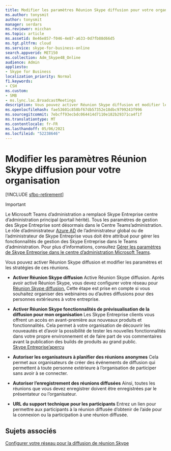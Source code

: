 ```yaml
---
title: Modifier les paramètres Réunion Skype diffusion pour votre organisation
ms.author: tonysmit
author: tonysmit
manager: serdars
ms.reviewer: micchan
ms.topic: article
ms.assetid: 8e46e857-f046-4e87-a633-0d7fb88d66d5
ms.tgt.pltfrm: cloud
ms.service: skype-for-business-online
search.appverid: MET150
ms.collection: Adm_Skype4B_Online
audience: Admin
appliesto:
- Skype for Business
localization_priority: Normal
f1.keywords:
- CSH
ms.custom:
- SMB
- ms.lync.lac.BroadcastMeetings
description: Vous pouvez activer Réunion Skype diffusion et modifier les paramètres et les stratégies de ces réunions.
ms.openlocfilehash: fae53601c858bf67db57352e18dbc9799243f996
ms.sourcegitcommit: 7ebcff93ecbdc064414d7110e182b29371ca4f1f
ms.translationtype: MT
ms.contentlocale: fr-FR
ms.lasthandoff: 05/06/2021
ms.locfileid: "52238646"
---
```

# <a name="make-changes-to-skype-meeting-broadcast-settings-for-your-organization"></a>Modifier les paramètres Réunion Skype diffusion pour votre organisation

[!INCLUDE [sfbo-retirement](../../Hub/includes/sfbo-retirement.md)]

> [!IMPORTANT]
> Le Microsoft Teams d’administration a remplacé Skype Entreprise centre d’administration principal (portail hérité). Tous les paramètres de gestion des Skype Entreprise sont désormais dans le Centre Teams’administration. Le rôle d’administrateur [Azure AD](/azure/active-directory/roles/permissions-reference) de l’administrateur global ou de l’administrateur de Skype Entreprise vous doit être attribué pour gérer les fonctionnalités de gestion des Skype Entreprise dans le Teams d’administration. Pour plus d’informations, consultez [Gérer les paramètres de Skype Entreprise dans le centre d’administration Microsoft Teams](/MicrosoftTeams/skype-for-business-settings?bc=%2fskypeforbusiness%2fbreadcrumb%2ftoc.json&toc=%2fskypeforbusiness%2fsfbotoc%2ftoc.json).

Vous pouvez activer Réunion Skype diffusion et modifier les paramètres et les stratégies de ces réunions.
  
- **Activer Réunion Skype diffusion** Active Réunion Skype diffusion. Après avoir activé Réunion Skype, vous devez configurer votre réseau pour [Réunion Skype diffusion.](set-up-your-network-for-skype-meeting-broadcast.md) Cette étape est prise en compte si vous souhaitez organiser des webinaires ou d’autres diffusions pour des personnes extérieures à votre entreprise. 
    
- **Activer Réunion Skype fonctionnalités de prévisualisation de la diffusion pour mon organisation** Les Skype Entreprise clients vous offrent un accès en avant-première aux nouveaux produits et fonctionnalités. Cela permet à votre organisation de découvrir les nouveautés et d’avoir la possibilité de tester les nouvelles fonctionnalités dans votre propre environnement et de faire part de vos commentaires avant la publication des builds de produits au grand public.<br/>[Skype Entreprise’aperçu](https://www.skypepreview.com/)
    
- **Autoriser les organisateurs à planifier des réunions anonymes** Cela permet aux organisateurs de créer des événements de diffusion qui permettent à toute personne extérieure à l’organisation de participer sans avoir à se connecter.
    
- **Autoriser l’enregistrement des réunions diffusées** Ainsi, toutes les réunions que vous devez enregistrer doivent être enregistrées par le présentateur ou l’organisateur.
    
- **URL du support technique pour les participants** Entrez un lien pour permettre aux participants à la réunion diffusée d’obtenir de l’aide pour la connexion ou la participation à une réunion diffusée.
    
## <a name="related-topics"></a>Sujets associés

[Configurer votre réseau pour la diffusion de réunion Skype](set-up-your-network-for-skype-meeting-broadcast.md)

  
